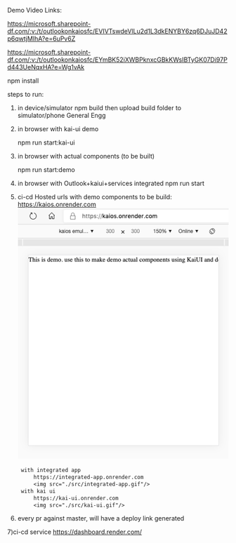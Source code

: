 Demo Video Links:

https://microsoft.sharepoint-df.com/:v:/t/outlookonkaiosfc/EVIVTswdeVlLu2d1L3dkENYBY6zq6DJuJD42p6qwtjMIhA?e=6uPv6Z

https://microsoft.sharepoint-df.com/:v:/t/outlookonkaiosfc/EYmBK52iXWBPknxcGBkKWsIBTyGK07Di97Pd443UeNqxHA?e=Wg1vAk



 
 npm install
 
steps to run:
1) in device/simulator
    npm build
    then upload build folder to simulator/phone General Engg
    
2) in browser with kai-ui demo
  
    npm run start:kai-ui

3)  in browser with actual components (to be built)
  
    npm run start:demo
  
4) in browser with Outlook+kaiui+services integrated
    npm run start
    
    
5)  
    ci-cd Hosted urls
        with demo components to be build:
            https://kaios.onrender.com
            <img src="./src/demo/screenshot.png"/>
            
        with integrated app
            https://integrated-app.onrender.com
            <img src="./src/integrated-app.gif"/>
        with kai ui
            https://kai-ui.onrender.com
            <img src="./src/kai-ui.gif"/>
            
6) every pr against master, will have a deploy link generated

7)ci-cd service 
   https://dashboard.render.com/
    
 

 
